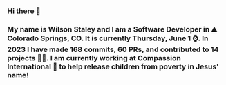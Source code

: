 ### Hi there 👋

### My name is Wilson Staley and I am a Software Developer in ⛰ Colorado Springs, CO.  It is currently Thursday, June 1 ⌚. In 2023 I have made 168 commits, 60 PRs, and contributed to 14 projects 👨‍💻. I am currently working at Compassion International 🏢 to help release children from poverty in Jesus' name!